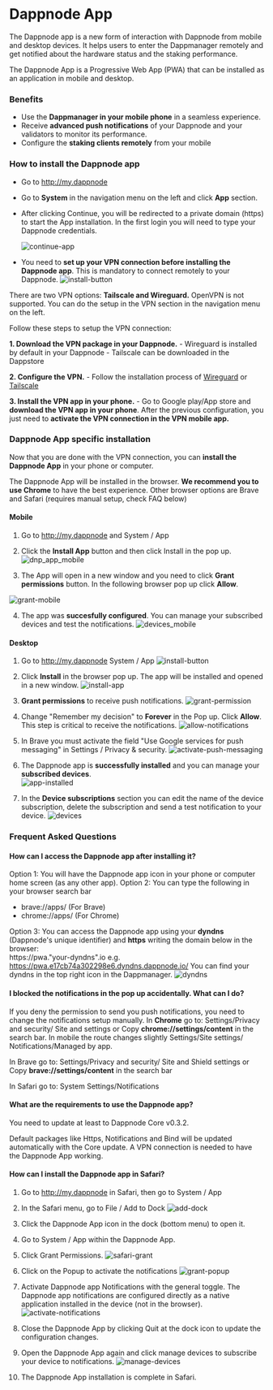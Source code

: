# Dappnode App

The Dappnode app is a new form of interaction with Dappnode from mobile and desktop devices.  It helps users to enter the Dappmanager remotely and get notified about the hardware status and the staking performance.

The Dappnode App is a Progressive Web App (PWA) that can be installed as an application in mobile and desktop. 

### Benefits
- Use the **Dappmanager in your mobile phone** in a seamless experience. 
- Receive **advanced push notifications** of your Dappnode and your validators to monitor its performance.
- Configure the **staking clients remotely** from your mobile


### How to install the Dappnode app
- Go to http://my.dappnode
- Go to **System** in the navigation menu on the left and click **App** section. 
- After clicking Continue, you will be redirected to a private domain (https) to start the App installation. In the first login you will need to type your Dappnode credentials. 

    ![continue-app](/img/continue-app.png)

- You need to **set up your VPN connection before installing the Dappnode app**. This is mandatory to connect remotely to your Dappnode.
![install-button](/img/install-button.png)


There are two VPN options: **Tailscale and Wireguard.** OpenVPN is not supported. 
You can do the setup in the VPN section in the navigation menu on the left.

Follow these steps to setup the VPN connection: 

**1. Download the VPN package in your Dappnode.**
    - Wireguard is installed by default in your Dappnode
    - Tailscale can be downloaded in the Dappstore
    
**2. Configure the VPN.**
    - Follow the installation process of [Wireguard](https://docs.dappnode.io/docs/user/access-your-dappnode/vpn/wireguard) or [Tailscale](https://docs.dappnode.io/docs/user/access-your-dappnode/vpn/tailscale)
    
**3. Install the VPN app in your phone.**
    - Go to Google play/App store and **download the VPN app in your phone**. After the previous configuration, you just need to **activate the VPN connection in the VPN mobile app.** 
    
### Dappnode App specific installation

Now that you are done with the VPN connection, you can **install the Dappnode App** in your phone or computer. 

The Dappnode App will be installed in the browser. **We recommend you to use Chrome** to have the best experience. Other browser options are Brave and Safari (requires manual setup, check FAQ below)


#### Mobile
1. Go to http://my.dappnode and System / App

2. Click the **Install App** button and then click Install in the pop up. 
![dnp_app_mobile](/img/dnp-app-mobile.png)

3. The App will open in a new window and you need to click **Grant permissions** button. In the following browser pop up click **Allow**.

![grant-mobile](/img/grant-mobile.png)

4. The app was **succesfully configured**. You can manage your subscribed devices and test the notifications.
![devices_mobile](/img/devices-mobile.png)
    


#### Desktop
1. Go to http://my.dappnode System / App
![install-button](/img/install-button.png)


2. Click **Install** in the browser pop up. The app will be installed and opened in a new window.
![install-app](/img/install-app.png)

3. **Grant permissions** to receive push notifications. 
![grant-permission](/img/grant-permission.png)

4. Change "Remember my decision" to **Forever** in the Pop up. Click **Allow**. This step is critical to receive the notifications. 
![allow-notifications](/img/allow-notifications.png)

5. In Brave you must activate the field "Use Google services for push messaging" in Settings / Privacy & security. 
![activate-push-messaging](/img/brave-settings.png)

6. The Dappnode app is **successfully installed** and you can manage your **subscribed devices**.  
![app-installed](/img/app-installed.png)

7. In the **Device subscriptions** section you can edit the name of the device subscription, delete the subscription and send a test notification to your device. 
![devices](/img/devices.png)


### Frequent Asked Questions

#### How can I access the Dappnode app after installing it?
Option 1: You will have the Dappnode app icon in your phone or computer home screen (as any other app). 
Option 2: You can type the following in your browser search bar 
- brave://apps/ (For Brave)
- chrome://apps/ (For Chrome)

Option 3: You can access the Dappnode app using your **dyndns** (Dappnode's unique identifier) and **https** writing the domain below in the browser:  
https://pwa."your-dyndns".io
e.g. https://pwa.e17cb74a302298e6.dyndns.dappnode.io/
You can find your dyndns in the top right icon in the Dappmanager.
![dyndns](/img/dyndns.png)


#### I blocked the notifications in the pop up accidentally. What can I do?
If you deny the permission to send you push notifications, you need to change the notifications setup manually.
In **Chrome** go to: Settings/Privacy and security/ Site and settings or Copy **chrome://settings/content** in the search bar. In mobile the route changes slightly Settings/Site settings/ Notifications/Managed by app. 

In Brave go to: Settings/Privacy and security/ Site and Shield settings or Copy **brave://settings/content** in the search bar

In Safari go to: System Settings/Notifications
 
#### What are the requirements to use the Dappnode app?

You need to update at least to Dappnode Core v0.3.2.

Default packages like Https, Notifications and Bind will be updated automatically with the Core update.
A VPN connection is needed to have the Dappnode App working.

#### How can I install the Dappnode app in Safari?

1. Go to http://my.dappnode in Safari, then go to System / App 
2. In the Safari menu, go to File / Add to Dock
![add-dock](/img/add-dock.png)

3. Click the Dappnode App icon in the dock (bottom menu) to open it.
4. Go to System / App within the Dappnode App. 
5. Click Grant Permissions.
![safari-grant](/img/safari-grant.png)

6. Click on the Popup to activate the notifications
![grant-popup](/img/grant-popup.png)

7. Activate Dappnode app Notifications with the general toggle. The Dappnode app notifications are configured directly as a native application installed in the device (not in the browser).
![activate-notifications](/img/activate-notifications.png)

8. Close the Dappnode App by clicking Quit at the dock icon to update the configuration changes.
    
9. Open the Dappnode App again and click manage devices to subscribe your device to notifications. 
![manage-devices](/img/manage-devices.png)

10. The Dappnode App installation is complete in Safari. 